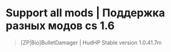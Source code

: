 # Support all mods | Поддержка разных модов cs 1.6


>[ZP|Bio]BulletDamager | HudHP
>Stable version 1.0.41.7m
